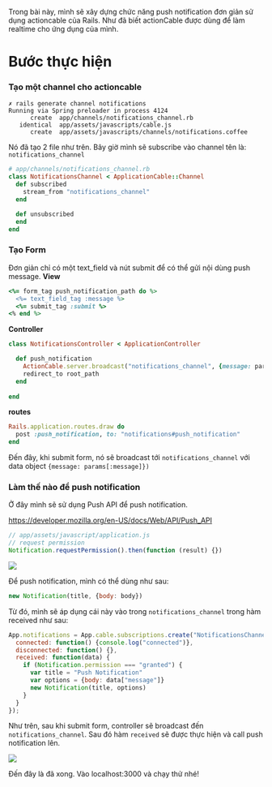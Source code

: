 Trong bài này, mình sẽ xây dựng chức năng push notification đơn giản sử dụng actioncable của Rails.
Như đã biết actionCable được dùng để làm realtime cho ứng dụng của mình. 

# Bước thực hiện
### Tạo một channel cho actioncable
```
✗ rails generate channel notifications
Running via Spring preloader in process 4124
      create  app/channels/notifications_channel.rb
   identical  app/assets/javascripts/cable.js
      create  app/assets/javascripts/channels/notifications.coffee
```

Nó đã tạo 2 file như trên. Bây giờ mình sẽ subscribe vào channel tên là: `notifications_channel`

```rb
# app/channels/notifications_channel.rb
class NotificationsChannel < ApplicationCable::Channel
  def subscribed
    stream_from "notifications_channel"
  end

  def unsubscribed
  end
end
```

### Tạo Form 
Đơn giản chỉ có một text_field và nút submit để có thể gửi nội dùng push message.
**View**

```rb
<%= form_tag push_notification_path do %>
  <%= text_field_tag :message %>
  <%= submit_tag :submit %>
<% end %>
```

**Controller**
```rb
class NotificationsController < ApplicationController

  def push_notification
    ActionCable.server.broadcast("notifications_channel", {message: params[:message]})
    redirect_to root_path
  end
  
end
```

**routes**

```rb
Rails.application.routes.draw do
  post :push_notification, to: "notifications#push_notification"
end
```

Đến đây, khi submit form, nó sẽ broadcast tới `notifications_channel` với data object `{message: params[:message]})`

### Làm thế nào để push notification 
Ở đây mình sẽ sử dụng Push API để push notification. 

https://developer.mozilla.org/en-US/docs/Web/API/Push_API

```js
// app/assets/javascript/application.js
// request permission
Notification.requestPermission().then(function (result) {})
```

![](https://images.viblo.asia/27fa83e7-ce35-43e7-a076-71d77ac67319.png)

Để push notification, mình có thể dùng như sau:
```js
new Notification(title, {body: body})
```

Từ đó, mình sẽ áp dụng cái này vào trong `notifications_channel` trong hàm received như sau:

```js
App.notifications = App.cable.subscriptions.create("NotificationsChannel", {
  connected: function() {console.log("connected")},
  disconnected: function() {},
  received: function(data) {
    if (Notification.permission === "granted") {
      var title = "Push Notification"
      var options = {body: data["message"]}
      new Notification(title, options)
    }
  }
});
```

Như trên, sau khi submit form, controller sẽ broadcast đến `notifications_channel`. Sau đó hàm `received` sẽ được thực hiện và call push notification lên.

![](https://images.viblo.asia/dafb6b2b-27bd-489c-953d-2b5630ebe8be.png)

 Đến đây là đã xong. Vào localhost:3000 và chạy thử nhé!